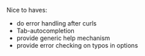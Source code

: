 
Nice to haves:
* do error handling after curls
* Tab-autocompletion
* provide generic help mechanism
* provide error checking on typos in options
